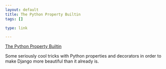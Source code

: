```yaml
--- 
layout: default
title: The Python Property Builtin
tags: []

type: link

---
```

<a href="http://adam.gomaa.us/blog/the-python-property-builtin/">The Python Property Builtin</a>

Some seriously cool tricks with Python properties and decorators in order to make Django more beautiful than it already is.
